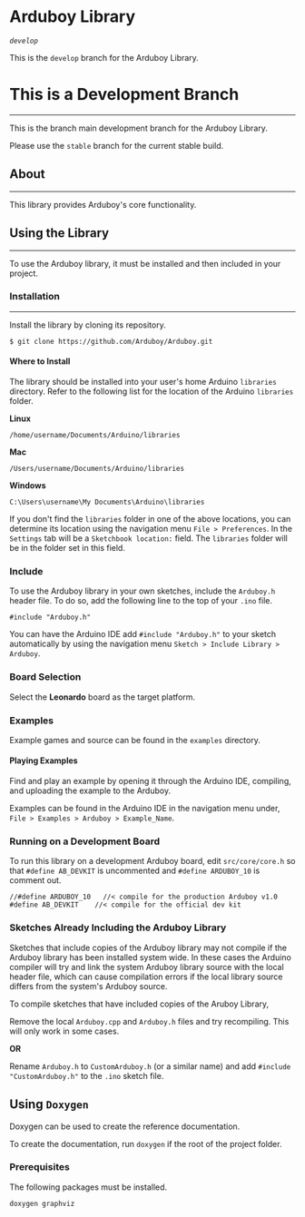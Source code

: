 Arduboy Library
===============
 _`develop`_

This is the `develop` branch for the Arduboy Library.

# This is a Development Branch
---

This is the branch main development branch for the Arduboy Library.

Please use the `stable` branch for the current stable build.

## About
---

This library provides Arduboy's  core functionality.

## Using the Library
---

To use the Arduboy library, it must be installed and then included in your
project.

### Installation
---

Install the library by cloning its repository.
~~~
$ git clone https://github.com/Arduboy/Arduboy.git
~~~

#### Where to Install

The library should be installed into your user's home Arduino `libraries` 
directory. Refer to the following list for the location of the Arduino
`libraries` folder.

**Linux**

~~~
/home/username/Documents/Arduino/libraries
~~~

**Mac**

~~~
/Users/username/Documents/Arduino/libraries
~~~

**Windows**

~~~
C:\Users\username\My Documents\Arduino\libraries
~~~

If you don't find the `libraries` folder in one of the above locations, you can
determine its location using the navigation menu `File > Preferences`. In the
`Settings` tab will be a `Sketchbook location:` field. The `libraries` folder
will be in the folder set in this field.

### Include

To use the Arduboy library in your own sketches, include the `Arduboy.h` header
file. To do so, add the following line to the top of your `.ino` file.

~~~
#include "Arduboy.h"
~~~

You can have the Arduino IDE add `#include "Arduboy.h"` to your sketch 
automatically by using the navigation menu `Sketch > Include Library > Arduboy`.

### Board Selection
Select the **Leonardo** board as the target platform.

### Examples

Example games and source can be found in the `examples` directory.

#### Playing Examples

Find and play an example by opening it through the Arduino IDE, compiling, 
and uploading the example to the Arduboy.

Examples can be found in the Arduino IDE in the navigation menu under, 
`File > Examples > Arduboy > Example_Name`.

### Running on a Development Board

To run this library on a development Arduboy board, edit `src/core/core.h` so 
that `#define AB_DEVKIT` is uncommented and `#define ARDUBOY_10` is comment out.

~~~
//#define ARDUBOY_10   //< compile for the production Arduboy v1.0
#define AB_DEVKIT    //< compile for the official dev kit
~~~

### Sketches Already Including the Arduboy Library
Sketches that include copies of the Arduboy library may not compile if the
Arduboy library has been installed system wide. In these cases the Arduino 
compiler will try and link the system Arduboy library source with the local 
header file, which can cause compilation errors if the local library source 
differs from the system's Arduboy source.

To compile sketches that have included copies of the Aruboy Library,

Remove the local `Arduboy.cpp` and `Arduboy.h` files and try recompiling. 
This will only work in some cases.

**OR**

Rename `Arduboy.h` to `CustomArduboy.h` (or a similar name) and add
`#include "CustomArduboy.h"` to the `.ino` sketch file. 

## Using `Doxygen`

Doxygen can be used to create the reference documentation.

To create the documentation, run `doxygen` if the root of the project folder.

### Prerequisites
The following packages must be installed.
~~~
doxygen graphviz
~~~
